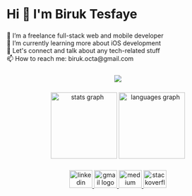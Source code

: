 <br clear="both">

<h1 align="left">Hi 👋 I'm Biruk Tesfaye</h1>

###

<p align="left">🔭 I’m a freelance full-stack web and mobile developer<br>🌱 I’m currently learning more about  iOS development<br>💬 Let's connect and talk about any tech-related stuff<br>📫 How to reach me: biruk.octa@gmail.com</p>

###

<div align="center">
  <img src="https://profile-counter.glitch.me/biruk-tl/count.svg?"  />
</div>

###

<div align="center">
  <img src="https://github-readme-stats.vercel.app/api?username=biruk-tl&hide_title=false&hide_rank=false&show_icons=true&include_all_commits=true&count_private=true&disable_animations=false&theme=dracula&locale=en&hide_border=false&order=1" height="150" alt="stats graph"  />
  <img src="https://github-readme-stats.vercel.app/api/top-langs?username=biruk-tl&locale=en&hide_title=false&layout=compact&card_width=320&langs_count=5&theme=dracula&hide_border=false&order=2" height="150" alt="languages graph"  />
</div>


###

<div align="center">
  <a href="https://www.linkedin.com/in/biruk-tl/" target="_blank">
    <img src="https://raw.githubusercontent.com/maurodesouza/profile-readme-generator/master/src/assets/icons/social/linkedin/default.svg" width="52" height="40" alt="linkedin logo"  />
  </a>
  <a href="biruk.octa@gmail.com" target="_blank">
    <img src="https://raw.githubusercontent.com/maurodesouza/profile-readme-generator/master/src/assets/icons/social/gmail/default.svg" width="52" height="40" alt="gmail logo"  />
  </a>
  <a href="https://medium.com/@biruk-tl" target="_blank">
    <img src="https://raw.githubusercontent.com/maurodesouza/profile-readme-generator/master/src/assets/icons/social/medium/default.svg" width="52" height="40" alt="medium logo"  />
  </a>
  <a href="https://stackoverflow.com/users/16164774/biruk-tesfaye" target="_blank">
    <img src="https://raw.githubusercontent.com/maurodesouza/profile-readme-generator/master/src/assets/icons/social/stackoverflow/default.svg" width="52" height="40" alt="stackoverflow logo"  />
  </a>
</div>

###
